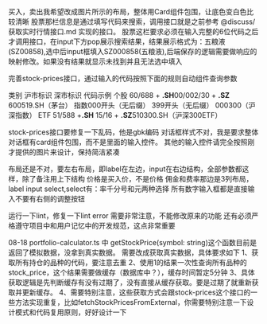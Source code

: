 买入，卖出我希望改成图片所示的布局，整体用Card组件包围，让底色变白色比较清晰
股票那栏信息是通过填写代码来搜索，调用接口就是之前参考 @discuss/获取实时行情接口.md 实现的接口。
股票这栏要求必须在输入完整的6位代码之后才调用接口，在input下方pop展示搜索结果，结果展示格式为：五粮液(SZ00858),选中后input框填入SZ000858(五粮液),后端保存的逻辑需要做响应的映射修改。如果没有结果就显示未找到并且无法选中填入

完善stock-prices接口，通过输入的代码按照下面的规则自动组件查询参数

类别​ ​沪市标识​ ​深市标识​ ​代码示例​
​个股​ 60/688 + ​**.SH**​ 00/002/30 + ​**.SZ**​ 600519.SH（茅台）
​指数​ 000开头（无后缀） 399开头（无后缀） 000300（沪深指数）
​ETF​ 51/588 + ​**.SH**​ 15/16 + ​**.SZ**​ 510300.SH（沪深300ETF）

stock-prices接口要修复一下乱码，他是gbk编码
对话框样式不对，我是要求整体对话框有card组件包围，而不是里面的输入控件。
其他的输入控件请完全按照刚才提供的图片来设计，保持简洁紧凑

布局还是不对，要左右布局，即label在左边，input在右边结构，全部参数都这样，除了备注用上下结构
价格是买入价，不是价格
佣金和费率那边是3列布局，label input select,select有：率千分号和元两种选择
所有数字输入框都是直接输入不要有右侧的调整按钮

运行一下lint，修复一下lint error
需要非常注意，不能修改原来的功能
还有必须严格遵守项目中和用户记忆中的开发规范，这点非常重要






08-18
portfolio-calculator.ts 中 getStockPrice(symbol: string)这个函数目前是返回了模拟数据，没拿到真实数据。
需要改成获取真实数据，具体要求如下
1、获取所有持仓的品种的代码，要注意去重
2、使用1的结果一次性查询所有品种的stock_price，这个结果需要做缓存（数据库中？），缓存时间暂定5分钟
3、具体获取逻辑是先判断缓存有没有过期了，没有直接从缓存获取。要是过期了就重新获取并更新缓存。
4、需要特别注意，这些获取方式会跟stock-prices这个接口的一些方法实现重复，比如fetchStockPricesFromExternal，你需要特别注意一下设计模式和代码复用原则，好好设计一下

